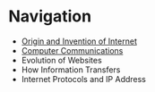 # Navigation

* [Origin and Invention of Internet](/Content/Origin_History_of_Internet.md)
* [Computer Communications](/Content/WhatIsComputerCommunications.md)
* Evolution of Websites
* How Information Transfers
* Internet Protocols and IP Address

